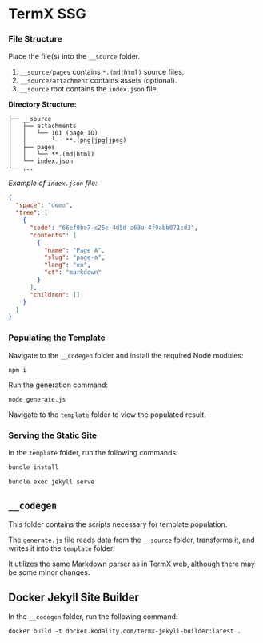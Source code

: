 # TermX SSG

### File Structure

Place the file(s) into the `__source` folder.

1. `__source/pages` contains `*.(md|html)` source files.
2. `__source/attachment` contains assets (optional).
3. `__source` root contains the `index.json` file.

**Directory Structure:**
```
├── __source
│   ├── attachments
│   │   └── 101 (page ID)
│   │       └── **.(png|jpg|jpeg)
│   ├── pages
│   │   └── **.(md|html) 
│   └── index.json
└── ...
```

_Example of `index.json` file:_
```json
{
  "space": "demo",
  "tree": [
    {
      "code": "66ef0be7-c25e-4d5d-a63a-4f9abb071cd3",
      "contents": [
        {
          "name": "Page A",
          "slug": "page-a",
          "lang": "en",
          "ct": "markdown"
        }
      ],
      "children": []
    }
  ]
}
```

### Populating the Template

Navigate to the `__codegen` folder and install the required Node modules:

```shell
npm i
```

Run the generation command:

```shell
node generate.js
```

Navigate to the `template` folder to view the populated result.

### Serving the Static Site

In the `template` folder, run the following commands:

```sh
bundle install
```

```sh
bundle exec jekyll serve
```

## `__codegen`

This folder contains the scripts necessary for template population.

The `generate.js` file reads data from the `__source` folder, transforms it, and writes it into the `template` folder.

It utilizes the same Markdown parser as in TermX web, although there may be some minor changes.

## Docker Jekyll Site Builder

In the `__codegen` folder, run the following command:

```shell
docker build -t docker.kodality.com/termx-jekyll-builder:latest .
```
